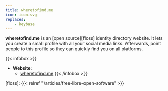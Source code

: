 ```yaml
---
title: wheretofind.me
icon: icon.svg
replaces:
    - keybase
---
```


**wheretofind.me** is an [open source][floss] identity directory website. It lets you create a small profile with all your social media links. Afterwards, point people to this profile so they can quickly find you on all platforms.

{{< infobox >}}
- **Website:**
    - [wheretofind.me](https://wheretofind.me/)
{{< /infobox >}}

[floss]: {{< relref "/articles/free-libre-open-software" >}}
